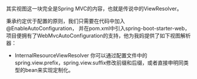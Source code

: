 其实视图这一块完全是Spring MVC的内容，也就是传说中的ViewResolver。

秉承约定优于配置的原则，我们只需要在代码中加入@EnableAutoConfiguration，
并在pom.xml中引入spring-boot-starter-web，项目便拥有了WebMvcAutoConfiguration的支持，他为我妈提供了如下视图解析器：
- InternalResourceViewResolver
你可以通过配置文件中的spring.view.prefix，spring.view.suffix修改前缀和后缀，或者直接申明同类型的bean来实现定制化。
